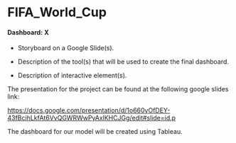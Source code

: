 # FIFA_World_Cup

#### Dashboard: X 
- Storyboard on a Google Slide(s).

- Description of the tool(s) that will be used to create the final dashboard.

- Description of interactive element(s).

The presentation for the project can be found at the following google slides link:

https://docs.google.com/presentation/d/1o660yOfDEY-43fBcihLkfAt6VvQGWRWwPyAxlKHCJGg/edit#slide=id.p

The dashboard for our model will be created using Tableau. 
